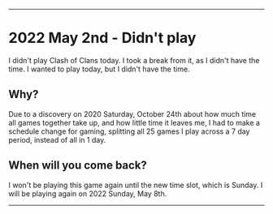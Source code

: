 
***

# 2022 May 2nd - Didn't play

I didn't play Clash of Clans today. I took a break from it, as I didn't have the time. I wanted to play today, but I didn't have the time.

## Why?

Due to a discovery on 2020 Saturday, October 24th about how much time all games together take up, and how little time it leaves me, I had to make a schedule change for gaming, splitting all 25 games I play across a 7 day period, instead of all in 1 day.

## When will you come back?

I won't be playing this game again until the new time slot, which is Sunday. I will be playing again on 2022 Sunday, May 8th.

***
